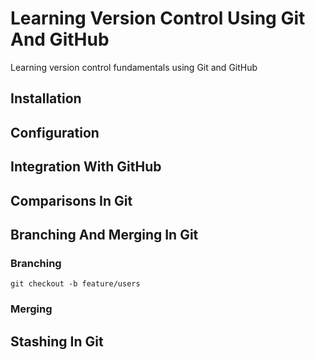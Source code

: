 # Learning Version Control Using Git And GitHub

Learning version control fundamentals using Git and GitHub

## Installation

## Configuration

## Integration With GitHub

## Comparisons In Git

## Branching And Merging In Git

### Branching

    git checkout -b feature/users

### Merging

## Stashing In Git
